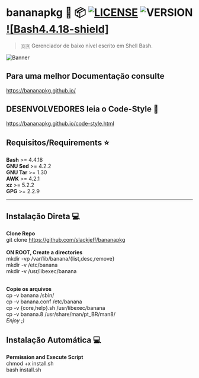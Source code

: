 # bananapkg :banana: :package: [![LICENSE](https://img.shields.io/badge/Licen%C3%A7a-MIT-brightgreen.svg)](https://github.com/slackjeff/bananapkg/blob/master/LICENSE) ![VERSION](https://img.shields.io/badge/Vers%C3%A3o-2.2.4.2__yellowshella--beta-yellow.svg) [![Bash4.4.18-shield]](http://tldp.org/LDP/abs/html/bashver4.html#AEN21220)

> 🇧🇷 Gerenciador de baixo nível escrito em Shell Bash.
 
![Banner]

## Para uma melhor Documentação consulte
https://bananapkg.github.io/

## DESENVOLVEDORES leia o Code-Style :ledger:
https://bananapkg.github.io/code-style.html

## Requisitos/Requirements :star:
**Bash** >= 4.4.18 <br/>
**GNU Sed** >= 4.2.2<br/>
**GNU Tar** >= 1.30<br/>
**AWK** >= 4.2.1<br/>
**xz** >= 5.2.2<br/>
**GPG** >= 2.2.9<br/>

----

## Instalação Direta :computer:
**Clone Repo**<br/>
git clone https://github.com/slackjeff/bananapkg<br/>
<br/>
**ON ROOT, Create a directories**<br/>
mkdir -vp /var/lib/banana/{list,desc,remove}<br/>
mkdir -v /etc/banana<br/>
mkdir -v /usr/libexec/banana<br/>
<br/>

**Copie os arquivos**<br/>
cp -v banana /sbin/<br/>
cp -v banana.conf /etc/banana<br/>
cp -v {core,help}.sh /usr/libexec/banana<br/>
cp -v banana.8 /usr/share/man/pt_BR/man8/<br/>
*Enjoy ;)*

## Instalação Automática :computer:
**Permission and Execute Script**<br>
chmod +x install.sh<br>
bash install.sh

[Banner]: https://raw.githubusercontent.com/slackjeff/bananapkg/master/imgs/banners/bananabanner.png
